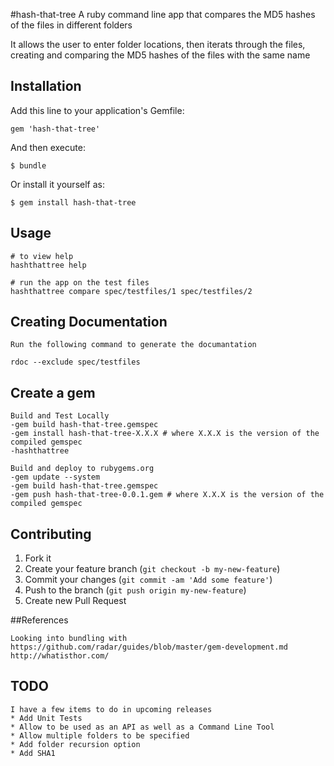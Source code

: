 #hash-that-tree
A ruby command line app that compares the MD5 hashes of the files in different folders

It allows the user to enter folder locations, then iterats through the files, creating and comparing the MD5 hashes of the files with the same name

## Installation

Add this line to your application's Gemfile:

    gem 'hash-that-tree'

And then execute:

    $ bundle

Or install it yourself as:

    $ gem install hash-that-tree

## Usage
	# to view help	
	hashthattree help
	
	# run the app on the test files
	hashthattree compare spec/testfiles/1 spec/testfiles/2

	
## Creating Documentation
	Run the following command to generate the documantation
	
	rdoc --exclude spec/testfiles

## Create a gem
	
	Build and Test Locally
	-gem build hash-that-tree.gemspec
	-gem install hash-that-tree-X.X.X # where X.X.X is the version of the compiled gemspec
	-hashthattree
	
	Build and deploy to rubygems.org
	-gem update --system
	-gem build hash-that-tree.gemspec
	-gem push hash-that-tree-0.0.1.gem # where X.X.X is the version of the compiled gemspec

## Contributing

1. Fork it
2. Create your feature branch (`git checkout -b my-new-feature`)
3. Commit your changes (`git commit -am 'Add some feature'`)
4. Push to the branch (`git push origin my-new-feature`)
5. Create new Pull Request

##References
	
	Looking into bundling with https://github.com/radar/guides/blob/master/gem-development.md
	http://whatisthor.com/

## TODO

	I have a few items to do in upcoming releases
	* Add Unit Tests
	* Allow to be used as an API as well as a Command Line Tool
	* Allow multiple folders to be specified
	* Add folder recursion option
	* Add SHA1 

